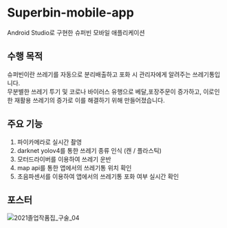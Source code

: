 # Superbin-mobile-app
Android Studio로 구현한 슈퍼빈 모바일 애플리케이션
## 수행 목적
슈퍼빈이란 쓰레기를 자동으로 분리배출하고 포화 시 관리자에게 알려주는 쓰레기통입니다.  
무분별한 쓰레기 투기 및 코로나 바이러스 유행으로 베달,포장주문이 증가하고, 이로인한 재활용 쓰레기의 증가로 이를 해결하기 위해 만들어졌습니다.  
## 주요 기능
1. 파이카메라로 실시간 촬영
2. darknet yolov4를 통한 쓰레기 종류 인식 (캔 / 플라스틱)
3. 모터드라이버를 이용하여 쓰레기 운반
4. map api를 통한 앱에서의 쓰레기통 위치 확인
5. 초음파센서를 이용하여 앱에서의 쓰레기통 포화 여부 실시간 확인
## 포스터
![2021졸업작품집_구술_04](https://user-images.githubusercontent.com/40820405/121998352-b3581b00-cde6-11eb-8d90-308ee61a3394.jpg)
